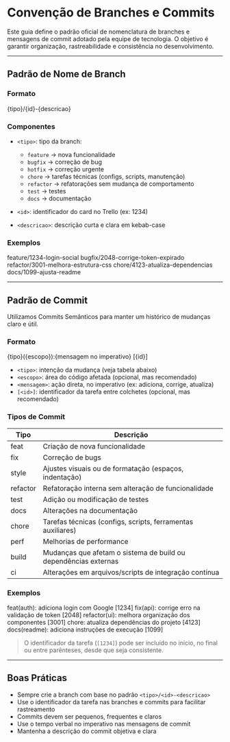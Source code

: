 # Convenção de Branches e Commits

Este guia define o padrão oficial de nomenclatura de branches e mensagens de commit adotado pela equipe de tecnologia. O objetivo é garantir organização, rastreabilidade e consistência no desenvolvimento.

---

## Padrão de Nome de Branch

### Formato

{tipo}/{id}-{descricao}

### Componentes

- `<tipo>`: tipo da branch:
  - `feature` → nova funcionalidade
  - `bugfix` → correção de bug
  - `hotfix` → correção urgente
  - `chore` → tarefas técnicas (configs, scripts, manutenção)
  - `refactor` → refatorações sem mudança de comportamento
  - `test` → testes
  - `docs` → documentação

- `<id>`: identificador do card no Trello (ex: 1234)

- `<descricao>`: descrição curta e clara em kebab-case

### Exemplos

feature/1234-login-social
bugfix/2048-corrige-token-expirado
refactor/3001-melhora-estrutura-css
chore/4123-atualiza-dependencias
docs/1099-ajusta-readme

---

## Padrão de Commit

Utilizamos Commits Semânticos para manter um histórico de mudanças claro e útil.

### Formato

{tipo}({escopo}):{mensagem no imperativo} [{id}]

- `<tipo>`: intenção da mudança (veja tabela abaixo)
- `<escopo>`: área do código afetada (opcional, mas recomendado)
- `<mensagem>`: ação direta, no imperativo (ex: adiciona, corrige, atualiza)
- `[<id>]`: identificador da tarefa entre colchetes (opcional, mas recomendado)

### Tipos de Commit

| Tipo     | Descrição                                                |
| -------- | ------------------------------------------------------- |
| feat     | Criação de nova funcionalidade                           |
| fix      | Correção de bugs                                        |
| style    | Ajustes visuais ou de formatação (espaços, indentação)  |
| refactor | Refatoração interna sem alteração de funcionalidade     |
| test     | Adição ou modificação de testes                          |
| docs     | Alterações na documentação                               |
| chore    | Tarefas técnicas (configs, scripts, ferramentas auxiliares) |
| perf     | Melhorias de performance                                 |
| build    | Mudanças que afetam o sistema de build ou dependências externas |
| ci       | Alterações em arquivos/scripts de integração contínua   |

### Exemplos

feat(auth): adiciona login com Google [1234]
fix(api): corrige erro na validação de token [2048]
refactor(ui): melhora organização dos componentes [3001]
chore: atualiza dependências do projeto [4123]
docs(readme): adiciona instruções de execução [1099]

> O identificador da tarefa (`[1234]`) pode ser incluído no início, no final ou entre parênteses, desde que seja consistente.

---

## Boas Práticas

- Sempre crie a branch com base no padrão `<tipo>/<id>-<descricao>`
- Use o identificador da tarefa nas branches e commits para facilitar rastreamento
- Commits devem ser pequenos, frequentes e claros
- Use o tempo verbal no imperativo nas mensagens de commit
- Mantenha a descrição do commit objetiva e clara
